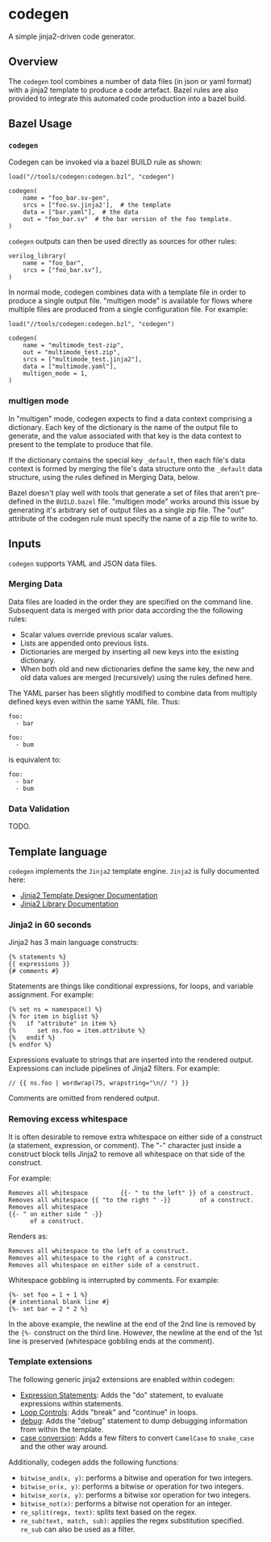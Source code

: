 # codegen

A simple jinja2-driven code generator.

## Overview

The `codegen` tool combines a number of data files (in json or yaml
format) with a jinja2 template to produce a code artefact.  Bazel
rules are also provided to integrate this automated code production
into a bazel build.

## Bazel Usage

### `codegen`

Codegen can be invoked via a bazel BUILD rule as shown:

```
load("//tools/codegen:codegen.bzl", "codegen")

codegen(
    name = "foo_bar.sv-gen",
    srcs = ["foo.sv.jinja2'],  # the template
    data = ["bar.yaml"],  # the data
    out = "foo_bar.sv"  # the bar version of the foo template.
)
```

`codegen` outputs can then be used directly as sources for
other rules:

```
verilog_library(
    name = "foo_bar",
    srcs = ["foo_bar.sv"],
)
```

In normal mode, codegen combines data with a template file in order to produce
a single output file.  "multigen mode" is available for flows where multiple
files are produced from a single configuration file.  For example:

```
load("//tools/codegen:codegen.bzl", "codegen")

codegen(
    name = "multimode_test-zip",
    out = "multimode_test.zip",
    srcs = ["multimode_test.jinja2"],
    data = ["multimode.yaml"],
    multigen_mode = 1,
)
```

### multigen mode

In "multigen" mode, codegen expects to find a data context comprising a
dictionary.  Each key of the dictionary is the name of the output file to
generate, and the value associated with that key is the data context to present
to the template to produce that file.

If the dictionary contains the special key `_default`, then each file's data
context is formed by merging the file's data structure onto the `_default` data
structure, using the rules defined in Merging Data, below.

Bazel doesn't play well with tools that generate a set of files that aren't
pre-defined in the `BUILD.bazel` file.  "multigen mode" works around this
issue by generating it's arbitrary set of output files as a single zip file.
The "out" attribute of the codegen rule must specify the name of a zip file
to write to.

## Inputs

`codegen` supports YAML and JSON data files.

### Merging Data

Data files are loaded in the order they are specified on the command line.
Subsequent data is merged with prior data according the the following rules:

   * Scalar values override previous scalar values.
   * Lists are appended onto previous lists.
   * Dictionaries are merged by inserting all new keys into the existing
     dictionary.
   * When both old and new dictionaries define the same key, the new and old
     data values are merged (recursively) using the rules defined here.

The YAML parser has been slightly modified to combine data from multiply defined
keys even within the same YAML file.  Thus:

```
foo:
  - bar

foo:
  - bum
```

is equivalent to:

```
foo:
  - bar
  - bum
```

### Data Validation

TODO.

## Template language

`codegen` implements the `Jinja2` template engine.  `Jinja2` is fully
documented here:

* [Jinja2 Template Designer Documentation](https://jinja.palletsprojects.com/en/3.1.x/templates/)
* [Jinja2 Library Documentation](https://jinja.palletsprojects.com/en/3.1.x/)

### Jinja2 in 60 seconds

Jinja2 has 3 main language constructs:

```
{% statements %}
{{ expressions }}
{# comments #}
```

Statements are things like conditional expressions, for loops, and variable assignment.  For example:

```
{% set ns = namespace() %}
{% for item in biglist %}
{%   if "attribute" in item %}
{%      set ns.foo = item.attribute %}
{%   endif %}
{% endfor %}
```

Expressions evaluate to strings that are inserted into the rendered output.  Expressions
can include pipelines of Jinja2 filters.  For example:

```
// {{ ns.foo | wordwrap(75, wrapstring="\n// ") }}
```

Comments are omitted from rendered output.

### Removing excess whitespace

It is often desirable to remove extra whitespace on either side of a construct
(a statement, expression, or comment).  The "-" character just inside a
construct block tells Jinja2 to remove all whitespace on that side of the
construct.

For example:

```
Removes all whitespace         {{- " to the left" }} of a construct.
Removes all whitespace {{ "to the right " -}}        of a construct.
Removes all whitespace
{{- " on either side " -}}
      of a construct.
```

Renders as:

```
Removes all whitespace to the left of a construct.
Removes all whitespace to the right of a construct.
Removes all whitespace on either side of a construct.
```

Whitespace gobbling is interrupted by comments.  For example:

```
{%- set foo = 1 + 1 %}
{# intentional blank line #}
{%- set bar = 2 * 2 %}
```

In the above example, the newline at the end of the 2nd line is removed by the
`{%-` construct on the third line.  However, the newline at the end of the 1st
line is preserved (whitespace gobbling ends at the comment).

### Template extensions

The following generic jinja2 extensions are enabled within codegen:

* [Expression
  Statements](https://jinja.palletsprojects.com/en/3.1.x/extensions/#expression-statement):
  Adds the "do" statement, to evaluate expressions within statements.
* [Loop
  Controls](https://jinja.palletsprojects.com/en/3.1.x/extensions/#debug-extension):
  Adds "break" and "continue" in loops.
* [debug](https://jinja.palletsprojects.com/en/3.1.x/extensions/#debug-extension):
  Adds the "debug" statement to dump debugging information from within the
  template.
* [case conversion](https://pypi.org/project/jinja2-strcase/):
  Adds a few filters to convert `CamelCase` to `snake_case` and the other
  way around.

Additionally, codegen adds the following functions:

* `bitwise_and(x, y)`: performs a bitwise and operation for two integers.
* `bitwise_or(x, y)`: performs a bitwise or operation for two integers.
* `bitwise_xor(x, y)`: performs a bitwise xor operation for two integers.
* `bitwise_not(x)`: performs a bitwise not operation for an integer.
* `re_split(regx, text)`: splits text based on the regex.
* `re_sub(text, match, sub)`: applies the regex substitution specified. `re_sub` can also be used as a filter.
